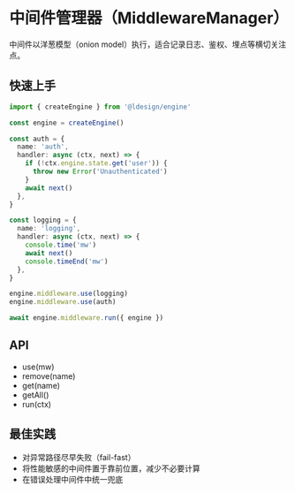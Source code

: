 # 中间件管理器（MiddlewareManager）

中间件以洋葱模型（onion model）执行，适合记录日志、鉴权、埋点等横切关注点。

## 快速上手

```ts
import { createEngine } from '@ldesign/engine'

const engine = createEngine()

const auth = {
  name: 'auth',
  handler: async (ctx, next) => {
    if (!ctx.engine.state.get('user')) {
      throw new Error('Unauthenticated')
    }
    await next()
  },
}

const logging = {
  name: 'logging',
  handler: async (ctx, next) => {
    console.time('mw')
    await next()
    console.timeEnd('mw')
  },
}

engine.middleware.use(logging)
engine.middleware.use(auth)

await engine.middleware.run({ engine })
```

## API

- use(mw)
- remove(name)
- get(name)
- getAll()
- run(ctx)

## 最佳实践

- 对异常路径尽早失败（fail-fast）
- 将性能敏感的中间件置于靠前位置，减少不必要计算
- 在错误处理中间件中统一兜底

